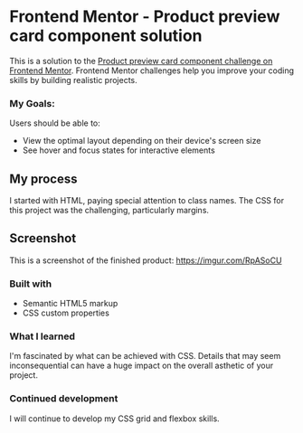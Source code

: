 # Frontend Mentor - Product preview card component solution

This is a solution to the [Product preview card component challenge on Frontend Mentor](https://www.frontendmentor.io/challenges/product-preview-card-component-GO7UmttRfa). Frontend Mentor challenges help you improve your coding skills by building realistic projects. 

### My Goals:

Users should be able to:

- View the optimal layout depending on their device's screen size
- See hover and focus states for interactive elements

## My process

I started with HTML, paying special attention to class names. 
The CSS for this project was the challenging, particularly margins.

## Screenshot

This is a screenshot of the finished product:
https://imgur.com/RpASoCU

### Built with

- Semantic HTML5 markup
- CSS custom properties


### What I learned

I'm fascinated by what can be achieved with CSS. Details that may seem inconsequential can have a huge impact on the overall asthetic of your project.

### Continued development

I will continue to develop my CSS grid and flexbox skills. 

